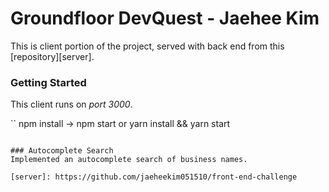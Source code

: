 # Groundfloor DevQuest - Jaehee Kim

This is client portion of the project, served with back end from this [repository][server]. 

### Getting Started

This client runs on _port 3000_.

``
npm install -> npm start 
or
yarn install && yarn start
```

### Autocomplete Search 
Implemented an autocomplete search of business names.

[server]: https://github.com/jaeheekim051510/front-end-challenge

